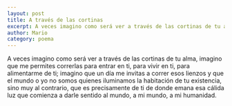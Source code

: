 ```yaml
---
layout: post
title: A través de las cortinas
excerpt: A veces imagino como será ver a través de las cortinas de tu alma, imagino que me permites correrlas para entrar en ti, para vivir en ti.
author: Mario
category: poema
---
```


A veces imagino como será ver a través de las cortinas de tu alma, 
imagino que me permites correrlas para entrar en ti, para vivir en ti, 
para alimentarme de ti; imagino que un día me invitas a correr esos lienzos 
y que el mundo o yo no somos quienes iluminamos la habitación de tu 
existencia, sino muy al contrario, que es precisamente de ti de donde 
emana esa cálida luz que comienza a darle sentido al mundo, a mi mundo, 
a mi humanidad.

